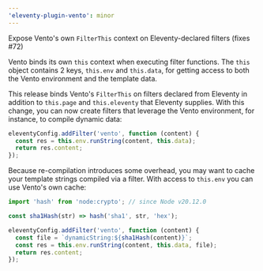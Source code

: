```yaml
---
'eleventy-plugin-vento': minor
---
```


Expose Vento's own `FilterThis` context on Eleventy-declared filters (fixes #72)

Vento binds its own `this` context when executing filter functions. The `this` object contains 2 keys, `this.env` and `this.data`, for getting access to both the Vento environment and the template data.

This release binds Vento's `FilterThis` on filters declared from Eleventy in addition to `this.page` and `this.eleventy` that Eleventy supplies. With this change, you can now create filters that leverage the Vento environment, for instance, to compile dynamic data:

```js
eleventyConfig.addFilter('vento', function (content) {
  const res = this.env.runString(content, this.data);
  return res.content;
});
```

Because re-compilation introduces some overhead, you may want to cache your template strings compiled via a filter. With access to `this.env` you can use Vento's own cache:

```js
import 'hash' from 'node:crypto'; // since Node v20.12.0

const sha1Hash(str) => hash('sha1', str, 'hex');

eleventyConfig.addFilter('vento', function (content) {
  const file = `dynamicString:${sha1Hash(content)}`;
  const res = this.env.runString(content, this.data, file);
  return res.content;
});
```
